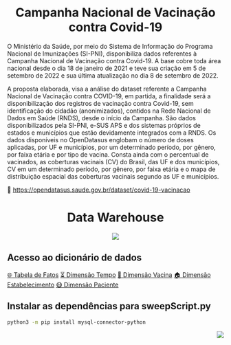 
<h1 align="center">
  Campanha Nacional de Vacinação contra Covid-19
</h1>

O Ministério da Saúde, por meio do Sistema de Informação do Programa Nacional de Imunizações (SI-PNI), disponibiliza dados referentes à Campanha Nacional de Vacinação contra Covid-19. A base cobre toda área nacional desde o dia 18 de janeiro de 2021 e teve sua criação em 5 de setembro de 2022 e sua última atualização no dia 8 de setembro de 2022. 

A proposta elaborada, visa a análise do dataset referente a
Campanha Nacional de Vacinação contra COVID-19, em partida, a finalidade será a
disponibilização dos registros de vacinação contra Covid-19, sem identificação do
cidadão (anonimizados), contidos na Rede Nacional de Dados em Saúde (RNDS),
desde o início da Campanha. São dados disponibilizados pela SI-PNI, e-SUS APS e
dos sistemas próprios de estados e municípios que estão devidamente integrados
com a RNDS. Os dados disponíveis no OpenDatasus englobam o número de doses
aplicadas, por UF e municípios, por um determinado período, por gênero, por faixa
etária e por tipo de vacina. Consta ainda com o percentual de vacinados, as
coberturas vacinais (CV) do Brasil, das UF e dos municípios, CV em um determinado
período, por gênero, por faixa etária e o mapa de distribuição espacial das coberturas
vacinais segundo as UF e municípios.

🔗 https://opendatasus.saude.gov.br/dataset/covid-19-vacinacao

<h1 align="center">
  Data Warehouse
</h1>

<p align="center">
  <img src="https://user-images.githubusercontent.com/28010081/202830190-d848eb0c-1876-4cc1-9457-246d6c876dd6.png" />
</p>

<h2> Acesso ao dicionário de dados </h2>

[:globe_with_meridians: Tabela de Fatos](https://www.notion.so/cc40679e77c24d3d9f939f99deab9bbd)
[⏳ Dimensão Tempo](https://www.notion.so/a1c4952556df44089b634a4fab54f7f2)
[💉 Dimensão Vacina](https://www.notion.so/f0d36dc8762c4c01807285a66f654825)
[🏠 Dimensão Estabelecimento](https://www.notion.so/4980de11d14c4e4d8ba4294b8e52243f)
[😷 Dimensão Paciente](https://www.notion.so/db17732384294237841da331e92f8269)

<h2> Instalar as dependências para sweepScript.py </h2>

```sh
python3 -m pip install mysql-connector-python
```

<p align="right">
  <a href="https://github.com/ohperes">
    <img src="https://img.shields.io/badge/Made%20by-ohperes-green">
  </a>
</p>
